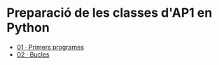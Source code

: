 # Preparació de les classes d'AP1 en Python

- [01 · Primers programes](setmana-01.md)
- [02 · Bucles](setmana-02.md)
